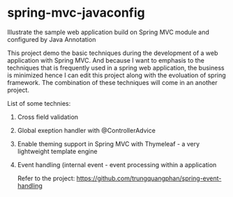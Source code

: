 # spring-mvc-javaconfig
Illustrate the sample web application build on Spring MVC module and configured by Java Annotation

This project demo the basic techniques during the development of a web application with Spring MVC. And because I want to emphasis to the techniques that is frequently used in a spring web application, the business is minimized hence I can edit this project along with the evoluation of spring framework. The combination of these techniques will come in an another project.

List of some technies:

1. Cross field validation
2. Global exeption handler with @ControllerAdvice
3. Enable theming support in Spring MVC with Thymeleaf - a very lightweight template engine
4. Event handling (internal event - event processing within a application
 
    Refer to the project:
    https://github.com/trungquangphan/spring-event-handling
